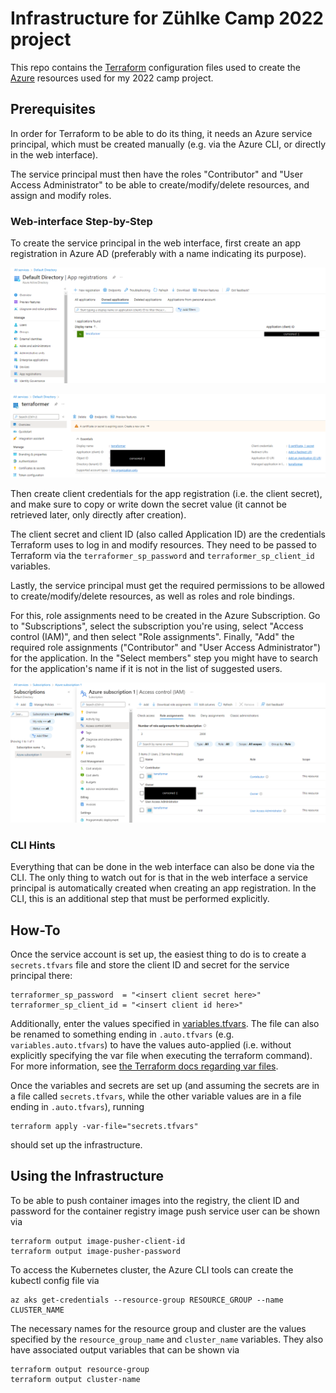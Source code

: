 # Infrastructure for Zühlke Camp 2022 project

This repo contains the [Terraform](https://www.terraform.io) configuration files used to create
the [Azure](https://azure.microsoft.com/en-us/) resources used for my 2022 camp project.

## Prerequisites

In order for Terraform to be able to do its thing, it needs an Azure service principal, which
must be created manually (e.g. via the Azure CLI, or directly in the web interface).

The service principal must then have the roles "Contributor" and "User Access Administrator"
to be able to create/modify/delete resources, and assign and modify roles.

### Web-interface Step-by-Step

To create the service principal in the web interface, first create an app registration in Azure AD
(preferably with a name indicating its purpose).

![app registrations](./doc/app-registrations.png)

![app registration details](./doc/app-registration-details.png)

Then create client credentials for the app registration (i.e. the client secret), and make sure to
copy or write down the secret value (it cannot be retrieved later, only directly after creation).

The client secret and client ID (also called Application ID) are the credentials Terraform uses
to log in and modify resources. They need to be passed to Terraform via the
`terraformer_sp_password` and `terraformer_sp_client_id` variables.

Lastly, the service principal must get the required permissions to be allowed to
create/modify/delete resources, as well as roles and role bindings.

For this, role assignments need to be created in the Azure Subscription. Go to "Subscriptions",
select the subscription you're using, select "Access control (IAM)", and then select
"Role assignments". Finally, "Add" the required role assignments ("Contributor" and
"User Access Administrator") for the application. In the "Select members" step you might have
to search for the application's name if it is not in the list of suggested users.

![role assignments](./doc/subscription-role-assignments.png)

### CLI Hints

Everything that can be done in the web interface can also be done via the CLI. The only thing
to watch out for is that in the web interface a service principal is automatically created when
creating an app registration. In the CLI, this is an additional step that must be performed
explicitly.

## How-To

Once the service account is set up, the easiest thing to do is to create a `secrets.tfvars` file
and store the client ID and secret for the service principal there:

```
terraformer_sp_password  = "<insert client secret here>"
terraformer_sp_client_id = "<insert client id here>"
```

Additionally, enter the values specified in [variables.tfvars](./variables.tfvars). The file can
also be renamed to something ending in `.auto.tfvars` (e.g. `variables.auto.tfvars`) to have the
values auto-applied (i.e. without explicitly specifying the var file when executing the terraform
command). For more information, see
[the Terraform docs regarding var files](https://www.terraform.io/language/values/variables#variable-definitions-tfvars-files).

Once the variables and secrets are set up (and assuming the secrets are in a file called
`secrets.tfvars`, while the other variable values are in a file ending in `.auto.tfvars`), running

```
terraform apply -var-file="secrets.tfvars"
```

should set up the infrastructure.

## Using the Infrastructure

To be able to push container images into the registry, the client ID and password for the container
registry image push service user can be shown via

```
terraform output image-pusher-client-id
terraform output image-pusher-password
```

To access the Kubernetes cluster, the Azure CLI tools can create the kubectl config file via

```
az aks get-credentials --resource-group RESOURCE_GROUP --name CLUSTER_NAME
```

The necessary names for the resource group and cluster are the values specified by the
`resource_group_name` and `cluster_name` variables. They also have associated output variables
that can be shown via

```
terraform output resource-group
terraform output cluster-name
```